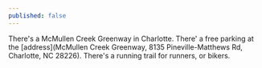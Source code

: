 ```yaml
---
published: false
---
```


There's a McMullen Creek Greenway in Charlotte. There' a free parking at the [address](McMullen Creek Greenway, 8135 Pineville-Matthews Rd, Charlotte, NC 28226).  There's a running trail for runners, or bikers.